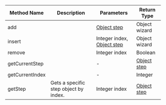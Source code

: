 |Method Name|Description|Parameters|Return Type|
|---|---|---|---|
|add||[Object step](https://github.com/rstaib/jquery-steps/wiki/Step-Object)|Object wizard|
|insert||Integer index, [Object step](https://github.com/rstaib/jquery-steps/wiki/Step-Object)|Object wizard|
|remove||Integer index|Boolean|
|getCurrentStep||-|[Object step](https://github.com/rstaib/jquery-steps/wiki/Step-Object)|
|getCurrentIndex||-|Integer|
|getStep|Gets a specific step object by index.|Integer index|[Object step](https://github.com/rstaib/jquery-steps/wiki/Step-Object)|